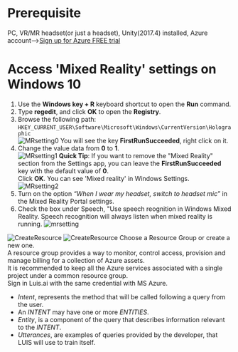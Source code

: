 # Prerequisite
PC, VR/MR headset(or just a headset), Unity(2017.4) installed, Azure account-->[Sign up for Azure FREE trial](https://azure.microsoft.com/en-us/free/)
# Access 'Mixed Reality' settings on Windows 10
1. Use the **Windows key + R** keyboard shortcut to open the **Run** command.<br/>
2. Type **regedit**, and click **OK** to open the **Registry**.<br/>
3. Browse the following path:<br/>
```HKEY_CURRENT_USER\Software\Microsoft\Windows\CurrentVersion\Holographic```<br/>
![MRsetting0](/MRsetting.jpg)
You will see the key **FirstRunSucceeded**, right click on it.<br/> 
5. Change the value data from **0** to **1**.<br/>
![MRsetting1](/MRsetting1.jpg)
    **Quick Tip**: If you want to remove the "Mixed Reality" section from the Settings app, you can leave the **FirstRunSucceeded** key with the default value of **0**.<br/>
    Click **OK**. You can see 'Mixed reality' in Windows Settings.
    ![MRsetting2](/MRsetting2.jpg)
6. Turn on the option *“When I wear my headset, switch to headset mic”* in the Mixed Reality Portal settings.
7. Check the box under Speech, "Use speech reognition in Windows Mixed Reality. Speech recognition will always listen when mixed reality is running.
![mrsetting](https://docs.microsoft.com/en-us/windows/mixed-reality/images/azurelabs-lab3-00.png)



![CreateResource](/azure000.jpg)
![CreateResource](/azure001.png)
Choose a Resource Group or create a new one.<br/> 
A resource group provides a way to monitor, control access, provision and manage billing for a collection of Azure assets.<br/>
It is recommended to keep all the Azure services associated with a single project  under a common resource group.<br/>
Sign in Luis.ai with the same credential with MS Azure.<br/>


- *Intent*, represents the method that will be called following a query from the user. <br/>
- An *INTENT* may have one or more *ENTITIES*.<br/>
- *Entity*, is a component of the query that describes information relevant to the *INTENT*.<br/>
- *Utterances*, are examples of queries provided by the developer, that LUIS will use to train itself.<br/>
